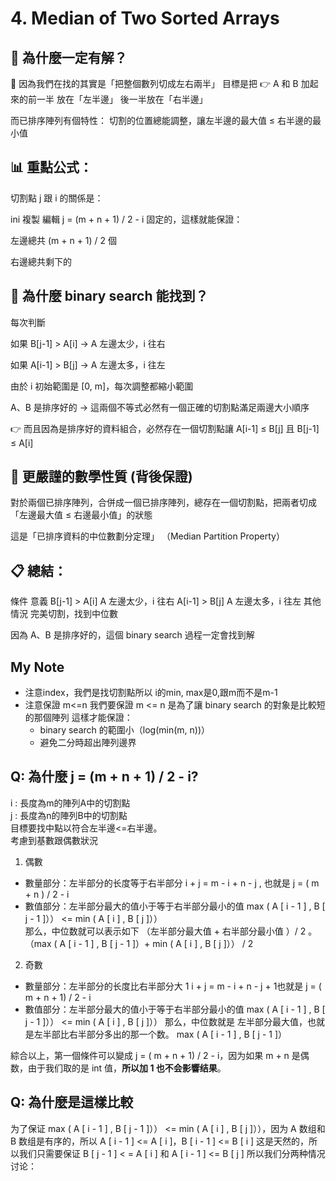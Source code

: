 # 4. Median of Two Sorted Arrays

## 📖 為什麼一定有解？
📌 因為我們在找的其實是「把整個數列切成左右兩半」
目標是把
👉 A 和 B 加起來的前一半
放在「左半邊」
後一半放在「右半邊」

而已排序陣列有個特性：
切割的位置總能調整，讓左半邊的最大值 ≤ 右半邊的最小值

## 📊 重點公式：
切割點 j 跟 i 的關係是：

ini
複製
編輯
j = (m + n + 1) / 2 - i
固定的，這樣就能保證：

左邊總共 (m + n + 1) / 2 個

右邊總共剩下的

## 📖 為什麼 binary search 能找到？
每次判斷

如果 B[j-1] > A[i]
→ A 左邊太少，i 往右

如果 A[i-1] > B[j]
→ A 左邊太多，i 往左

由於 i 初始範圍是 [0, m]，每次調整都縮小範圍

A、B 是排序好的 → 這兩個不等式必然有一個正確的切割點滿足兩邊大小順序

👉 而且因為是排序好的資料組合，必然存在一個切割點讓
A[i-1] ≤ B[j] 且 B[j-1] ≤ A[i]

## 📖 更嚴謹的數學性質 (背後保證)
對於兩個已排序陣列，合併成一個已排序陣列，總存在一個切割點，把兩者切成「左邊最大值 ≤ 右邊最小值」的狀態

這是「已排序資料的中位數劃分定理」
（Median Partition Property）

## 📋 總結：
條件	意義
B[j-1] > A[i]	A 左邊太少，i 往右
A[i-1] > B[j]	A 左邊太多，i 往左
其他情況	完美切割，找到中位數

因為 A、B 是排序好的，這個 binary search 過程一定會找到解

## My Note
- 注意index，我們是找切割點所以 i的min, max是0,跟m而不是m-1
- 注意保證 m<=n
	我們要保證 m <= n 是為了讓 binary search 的對象是比較短的那個陣列
	這樣才能保證：
	- binary search 的範圍小（log(min(m, n))）	
	- 避免二分時超出陣列邊界

## Q: 為什麼 j = (m + n + 1) / 2 - i?  
i : 長度為m的陣列A中的切割點  
j : 長度為n的陣列B中的切割點  
目標要找中點以符合左半邊<=右半邊。  
考慮到基數跟偶數狀況  
1. 偶數
* 數量部分：左半部分的长度等于右半部分 i + j = m - i + n - j , 也就是 j = ( m + n ) / 2 - i  
* 數值部分：左半部分最大的值小于等于右半部分最小的值 max ( A [ i - 1 ] , B [ j - 1 ]）） <= min ( A [ i ] , B [ j ]））  
那么，中位数就可以表示如下
（左半部分最大值 + 右半部分最小值 ）/ 2 。
（max ( A [ i - 1 ] , B [ j - 1 ]）+ min ( A [ i ] , B [ j ]）） / 2

2. 奇數  
* 數量部分：左半部分的长度比右半部分大 1
i + j = m - i + n - j + 1也就是 j = ( m + n + 1) / 2 - i
* 數值部分：左半部分最大的值小于等于右半部分最小的值 max ( A [ i - 1 ] , B [ j - 1 ]）） <= min ( A [ i ] , B [ j ]））
那么，中位数就是
左半部分最大值，也就是左半部比右半部分多出的那一个数。
max ( A [ i - 1 ] , B [ j - 1 ]）

綜合以上，第一個條件可以變成 j = ( m + n + 1) / 2 - i，因为如果 m + n 是偶数，由于我们取的是 int 值，**所以加 1 也不会影響结果**。

## Q: 為什麼是這樣比較  
为了保证 max ( A [ i - 1 ] , B [ j - 1 ]）） <= min ( A [ i ] , B [ j ]）），因为 A 数组和 B 数组是有序的，所以 A [ i - 1 ] <= A [ i ]，B [ i - 1 ] <= B [ i ] 这是天然的，所以我们只需要保证 B [ j - 1 ] < = A [ i ] 和 A [ i - 1 ] <= B [ j ] 所以我们分两种情况讨论：
